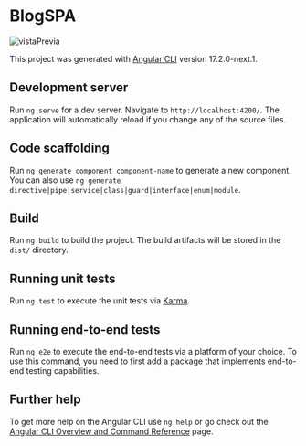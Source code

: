 # BlogSPA

![vistaPrevia](https://github.com/AnaNunezRejon/Blog-SPA-creaci-n-de-noticias-Angualr17/assets/140715043/8a10dede-5ffe-4ab7-9824-bb10c41199d6)


This project was generated with [Angular CLI](https://github.com/angular/angular-cli) version 17.2.0-next.1.

## Development server

Run `ng serve` for a dev server. Navigate to `http://localhost:4200/`. The application will automatically reload if you change any of the source files.

## Code scaffolding

Run `ng generate component component-name` to generate a new component. You can also use `ng generate directive|pipe|service|class|guard|interface|enum|module`.

## Build

Run `ng build` to build the project. The build artifacts will be stored in the `dist/` directory.

## Running unit tests

Run `ng test` to execute the unit tests via [Karma](https://karma-runner.github.io).

## Running end-to-end tests

Run `ng e2e` to execute the end-to-end tests via a platform of your choice. To use this command, you need to first add a package that implements end-to-end testing capabilities.

## Further help

To get more help on the Angular CLI use `ng help` or go check out the [Angular CLI Overview and Command Reference](https://angular.io/cli) page.
